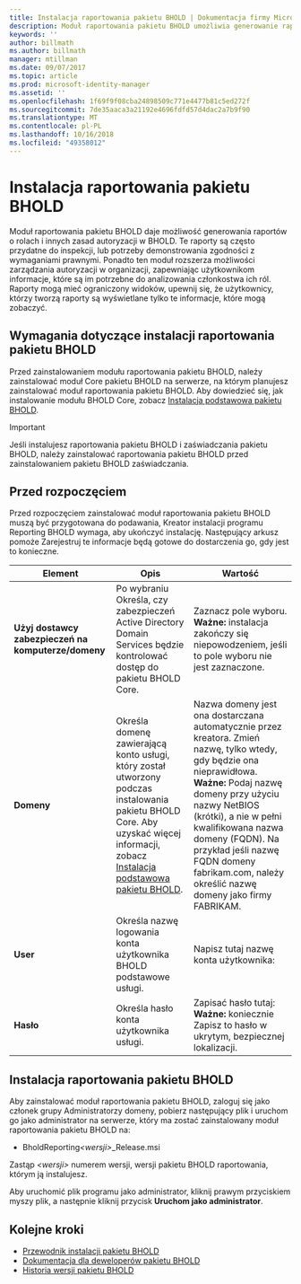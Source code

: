 ```yaml
---
title: Instalacja raportowania pakietu BHOLD | Dokumentacja firmy Microsoft
description: Moduł raportowania pakietu BHOLD umożliwia generowanie raportów dotyczących ról i zasad autoryzacji
keywords: ''
author: billmath
ms.author: billmath
manager: mtillman
ms.date: 09/07/2017
ms.topic: article
ms.prod: microsoft-identity-manager
ms.assetid: ''
ms.openlocfilehash: 1f69f9f08cba24898509c771e4477b81c5ed272f
ms.sourcegitcommit: 7de35aaca3a21192e4696fdfd57d4dac2a7b9f90
ms.translationtype: MT
ms.contentlocale: pl-PL
ms.lasthandoff: 10/16/2018
ms.locfileid: "49358012"
---
```

# <a name="bhold-reporting-installation"></a>Instalacja raportowania pakietu BHOLD

Moduł raportowania pakietu BHOLD daje możliwość generowania raportów o rolach i innych zasad autoryzacji w BHOLD. Te raporty są często przydatne do inspekcji, lub potrzeby demonstrowania zgodności z wymaganiami prawnymi. Ponadto ten moduł rozszerza możliwości zarządzania autoryzacji w organizacji, zapewniając użytkownikom informacje, które są im potrzebne do analizowania członkostwa ich ról. Raporty mogą mieć ograniczony widoków, upewnij się, że użytkownicy, którzy tworzą raporty są wyświetlane tylko te informacje, które mogą zobaczyć.

## <a name="bhold-reporting-installation-requirements"></a>Wymagania dotyczące instalacji raportowania pakietu BHOLD

Przed zainstalowaniem modułu raportowania pakietu BHOLD, należy zainstalować moduł Core pakietu BHOLD na serwerze, na którym planujesz zainstalować moduł raportowania pakietu BHOLD. Aby dowiedzieć się, jak instalowanie modułu BHOLD Core, zobacz [Instalacja podstawowa pakietu BHOLD](https://technet.microsoft.com/library/jj134095(v=ws.10).aspx).

> [!IMPORTANT]
> Jeśli instalujesz raportowania pakietu BHOLD i zaświadczania pakietu BHOLD, należy zainstalować raportowania pakietu BHOLD przed zainstalowaniem pakietu BHOLD zaświadczania.

## <a name="before-you-begin"></a>Przed rozpoczęciem

Przed rozpoczęciem zainstalować moduł raportowania pakietu BHOLD muszą być przygotowana do podawania, Kreator instalacji programu Reporting BHOLD wymaga, aby ukończyć instalację. Następujący arkusz pomoże Zarejestruj te informacje będą gotowe do dostarczenia go, gdy jest to konieczne.

| **Element**                                    | **Opis**                                                                                                                                                                                                           | **Wartość**                                                                                                                                                                                                                                                                                                            |
|---------------------------------------------|---------------------------------------------------------------------------------------------------------------------------------------------------------------------------------------------------------------------------|----------------------------------------------------------------------------------------------------------------------------------------------------------------------------------------------------------------------------------------------------------------------------------------------------------------------|
| **Użyj dostawcy zabezpieczeń na komputerze/domeny** | Po wybraniu Określa, czy zabezpieczeń Active Directory Domain Services będzie kontrolować dostęp do pakietu BHOLD Core.                                                                                                                | Zaznacz pole wyboru. </br>**Ważne:** instalacja zakończy się niepowodzeniem, jeśli to pole wyboru nie jest zaznaczone.                                                                                                                                                                                                                   |
| **Domeny**                                  | Określa domenę zawierającą konto usługi, który został utworzony podczas instalowania pakietu BHOLD Core. Aby uzyskać więcej informacji, zobacz [Instalacja podstawowa pakietu BHOLD](https://technet.microsoft.com/library/jj134095(v=ws.10).aspx). | Nazwa domeny jest ona dostarczana automatycznie przez kreatora. Zmień nazwę, tylko wtedy, gdy będzie ona nieprawidłowa. **Ważne:** Podaj nazwę domeny przy użyciu nazwy NetBIOS (krótki), a nie w pełni kwalifikowana nazwa domeny (FQDN). Na przykład jeśli nazwę FQDN domeny fabrikam.com, należy określić nazwę domeny jako firmy FABRIKAM. |
| **User**                                    | Określa nazwę logowania konta użytkownika BHOLD podstawowe usługi.                                                                                                                                                          | Napisz tutaj nazwę konta użytkownika:                                                                                                                                                                                                                                                                                    |
| **Hasło**                                | Określa hasło konta użytkownika usługi.                                                                                                                                                                       | Zapisać hasło tutaj: </br>**Ważne:** koniecznie Zapisz to hasło w ukrytym, bezpiecznej lokalizacji.                                                                                                                                                                                                                  |

## <a name="bhold-reporting-installation"></a>Instalacja raportowania pakietu BHOLD

Aby zainstalować moduł raportowania pakietu BHOLD, zaloguj się jako członek grupy Administratorzy domeny, pobierz następujący plik i uruchom go jako administrator na serwerze, który ma zostać zainstalowany moduł raportowania pakietu BHOLD na:

- BholdReporting<em>\<wersji\></em>\_Release.msi

Zastąp *\<wersji\>* numerem wersji, wersji pakietu BHOLD raportowania, którym ją instalujesz.

Aby uruchomić plik programu jako administrator, kliknij prawym przyciskiem myszy plik, a następnie kliknij przycisk **Uruchom jako administrator**.

## <a name="next-steps"></a>Kolejne kroki

- [Przewodnik instalacji pakietu BHOLD](bhold-installation-guide.md)
- [Dokumentacja dla deweloperów pakietu BHOLD](../reference/mim2016-bhold-developer-reference.md)
- [Historia wersji pakietu BHOLD](../reference/version-bhold-history.md)
